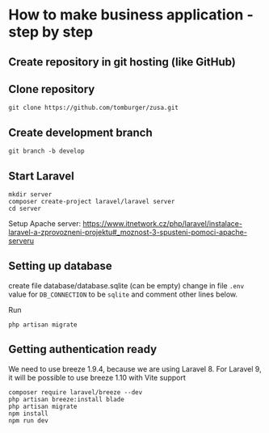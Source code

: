 # How to make business application - step by step

## Create repository in git hosting (like GitHub)

## Clone repository

```
git clone https://github.com/tomburger/zusa.git
```

## Create development branch

```
git branch -b develop
```

## Start Laravel

```
mkdir server
composer create-project laravel/laravel server
cd server
```

Setup Apache server: https://www.itnetwork.cz/php/laravel/instalace-laravel-a-zprovozneni-projektu#_moznost-3-spusteni-pomoci-apache-serveru

## Setting up database

create file database/database.sqlite (can be empty)
change in file `.env` value for `DB_CONNECTION` to be `sqlite` and comment other lines below.

Run 
```
php artisan migrate
```

## Getting authentication ready

We need to use breeze 1.9.4, because we are using Laravel 8.
For Laravel 9, it will be possible to use breeze 1.10 with Vite support

```
composer require laravel/breeze --dev
php artisan breeze:install blade
php artisan migrate
npm install
npm run dev
```


